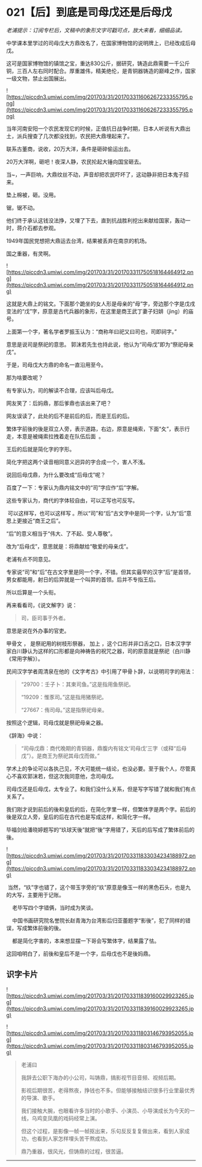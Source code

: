 # 021【后】到底是司母戊还是后母戊

 *老浦提示：订阅专栏后，文稿中的象形文字可戳可点，放大来看，细细品读。*

中学课本里学过的司母戊大方鼎改名了，在国家博物馆的说明牌上，已经改成后母戊。

这可是国家博物馆的镇馆之宝，重达830公斤，据研究，铸造此鼎需要一千公斤铜，三百人左右同时配合。厚重雄伟，精美绝伦，是青铜器铸造的巅峰之作，国家一级文物，禁止出国展出。

![https://piccdn3.umiwi.com/img/201703/31/201703311606267233355795.png](https://piccdn3.umiwi.com/img/201703/31/201703311606267233355795.png)

当年河南安阳一个农民发现它的时候，正值抗日战争时期，日本人听说有大鼎出土，派兵搜查了几次都没找到，农民把大鼎埋起来了。

联系古董商，说收，20万大洋，条件是砸碎偷运出去。

20万大洋啊，砸吧！夜深人静，农民抡起大锤向国宝砸去。

当~，一声巨响，大鼎纹丝不动，声音却把农民吓坏了，这动静非把日本鬼子招来。

垫上棉被，砸。没用。

锯，锯不动。

他们终于承认这钱没法挣，又埋了下去，直到抗战胜利挖出来献给国家，轰动一时，蒋介石都去参观。

1949年国民党想把大鼎运去台湾，结果被丢弃在南京的机场。

国之重器，有灵啊。

![https://piccdn3.umiwi.com/img/201703/31/201703311750518164464912.png](https://piccdn3.umiwi.com/img/201703/31/201703311750518164464912.png)

这就是大鼎上的铭文。下面那个跪坐的女人形是母亲的“母”字，旁边那个字是戊戌变法的“戊”字，原意是古代兵器的象形，在这里是商王武丁妻子妇妌（jìng）的庙号。

上面第一个字，著名学者罗振玉认为：“商称年曰祀又曰司也，司即祠字。”

意思是说司是祭祀的意思。 郭沫若先生也持此说，他认为“司母戊”即为“祭祀母亲戊”。

于是，司母戊大方鼎的命名一直沿用至今。

那为啥要改呢？

有专家认为，司的解读不合理，应该叫后母戊。

网友笑了：后妈鼎，那后爹鼎也该出来了吧？

网友误读了，此处的后不是前后的后，而是王后的后。

繁体字前後的後是双立人旁，表示道路，右边，原意是绳索，下面“夂”，表示行走，本意是被绳索拉拽着走在队伍后面  。 

王后的后就是简化字的字形。

简化字把这两个读音相同意义迥异的字合成一个，害人不浅。

说回后母戊鼎，为什么要改成“后母戊”呢？

百度了一下：专家认为鼎内铭文中的“司”字应作“后”字解。

这些专家认为，商代的字体较自由，可以正写也可反写。

 可以这样写，也可以这样写 。所以“司”和“后”古文字中是同一个字，认为“后”意思上更接近“商王之后”。

“后”的意义相当于“伟大、了不起、受人尊敬”。

改为“后母戊”，意思就是：将鼎献给“敬爱的母亲戊”。

老浦有点不同意见。

专家说“司”和“后”在古文字里是同一个字，不错。但其实最早的汉字“后”是首领，男女都能用，射日的后羿就是一个叫羿的首领。后并不专指王后。

所以后算是一个头衔。

再来看看司，《说文解字》说：

> 司，臣司事于外者。

意思是说在外办事的官吏。

甲骨文 ， 是祭祀用的树枝形祭器， 加上 ，这个口形并非口舌之口，日本汉字学家白川静认为这样的口形都是向神祷告的祝咒之器，司的原意就是祭祀（白川静《常用字解》）。

民间汉字学者周清泉在他的《文字考古》中引用了甲骨卜辞，以说明司字的用法：

> “29700：壬子卜：其柬司鱼。”这是指用鱼祭祀。
> 
> “19209：惟豕司。”这是指用猪祭祀。
> 
> “27667：侑司母。”这是指祭祀母亲。

按照这个逻辑，司母戊就是祭祀母亲之器。

《辞海》中说：

> “司母戊鼎：商代晚期的青铜器，鼎腹内有铭文‘司母戊’三字（或释“后母戊”）。是商王为祭祀其母戊而做。”

学术上的争论可以各执己见，不大可能统一结论，也没必要。至于我个人，尽管真心不喜欢郭沫若，但这次我同意他，念司母戊。

司母戊还是后母戊，太专业了。和我们没什么关系，但是写字写错了就和我们有点关系了。

我们刚才说到前后的後和皇后的后，在简化字里一样，但繁体字是两个字。前后的後是双立人旁，皇后的后在古代也是写成这样，和简化字一样。

毕福剑给潘晓婷题写的“玖球天後”就把“後”字用错了，天后的后写成了繁体前后的後。

![https://piccdn3.umiwi.com/img/201703/31/201703311833034234188972.png](https://piccdn3.umiwi.com/img/201703/31/201703311833034234188972.png)

 当然，“玖”字也错了，这个带玉字旁的“玖”原意是像玉一样的黑色石头，也是九的大写，主要用于记账。

    老毕写四个字错俩，当时成为笑谈。

    中国书画研究院名誉院长赵青海为台湾影后归亚蕾题字“影後”，犯了同样的错误，写成繁体前後的後。

    都是简化字害的，本来想显摆一下哥会写繁体字，结果露了怯。

这回咱明白了，前後和皇后不是一个字，后母戊也不是後妈鼎。

## 识字卡片

![https://piccdn3.umiwi.com/img/201703/31/201703311839160029923265.jpg](https://piccdn3.umiwi.com/img/201703/31/201703311839160029923265.jpg)

![https://piccdn3.umiwi.com/img/201703/31/201703311803146793952055.jpg](https://piccdn3.umiwi.com/img/201703/31/201703311803146793952055.jpg)

> 老浦曰
> 
> 我辞去公职下海办的小公司，叫铸鼎，搞影视节目音频、视频后期。
> 
> 
> 
> 影视后期很苦，老得熬夜，挣钱也不多。但能够接触结识很多行业里最优秀的导演、歌手。
> 
> 
> 
> 我们接触大腕，也眼看许多当时的小歌手、小演员、小导演成长为今天的一线，乌鸡变凤凰的戏码经常上演。
> 
> 
> 
> 但这个过程，是影像一帧一帧抠出来，乐句反反复复做出来，看到人家成功，也看到人家怎样埋头苦干熬成功。
> 
> 
> 
> 
> 
> 鼎乃重器，很风光，但铸鼎的过程，很苦逼。

---
